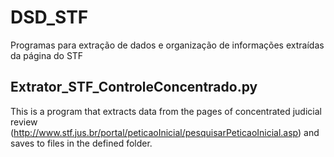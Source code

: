 # DSD_STF
Programas para extração de dados e organização de informações extraídas da página do STF

## Extrator_STF_ControleConcentrado.py
This is a program that extracts data from the pages of concentrated judicial review (http://www.stf.jus.br/portal/peticaoInicial/pesquisarPeticaoInicial.asp) and saves to files in the defined folder.
